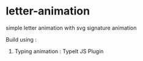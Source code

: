 # letter-animation
simple letter animation with svg signature animation

Build using :
1. Typing animation : TypeIt JS Plugin
